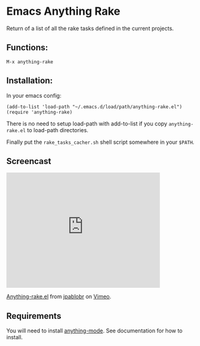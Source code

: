 Emacs Anything Rake
===================

Return of a list of all the rake tasks defined in the current
projects.

## Functions:

```
M-x anything-rake
```

## Installation:

In your emacs config:

```
(add-to-list 'load-path "~/.emacs.d/load/path/anything-rake.el")
(require 'anything-rake)
```

There is no need to setup load-path with add-to-list if you copy
`anything-rake.el` to load-path directories.

Finally put the `rake_tasks_cacher.sh` shell script somewhere in
your `$PATH`.

## Screencast

<iframe
src="http://player.vimeo.com/video/34218683?title=0&amp;byline=0&amp;portrait=0"
width="400" height="300" frameborder="0" webkitAllowFullScreen
mozallowfullscreen allowFullScreen></iframe><p><a
href="http://vimeo.com/34218683">Anything-rake.el</a> from <a
href="http://vimeo.com/user695842">jpablobr</a> on <a
href="http://vimeo.com">Vimeo</a>.</p>

## Requirements

You will need to install
[anything-mode](http://www.emacswiki.org/emacs/Anything). See
documentation for how to install.
